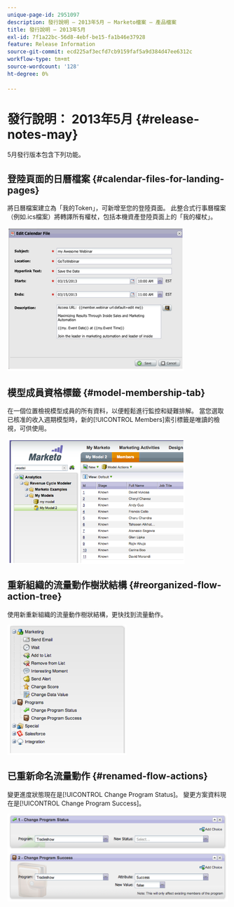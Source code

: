 ```yaml
---
unique-page-id: 2951097
description: 發行說明 — 2013年5月 — Marketo檔案 — 產品檔案
title: 發行說明 — 2013年5月
exl-id: 7f1a22bc-56d8-4ebf-be15-fa1b46e37928
feature: Release Information
source-git-commit: ecd225af3ecfd7cb9159faf5a9d384d47ee6312c
workflow-type: tm+mt
source-wordcount: '128'
ht-degree: 0%

---
```


# 發行說明： 2013年5月 {#release-notes-may}

5月發行版本包含下列功能。

## 登陸頁面的日曆檔案 {#calendar-files-for-landing-pages}

將日曆檔案建立為「我的Token」，可新增至您的登陸頁面。 此整合式行事曆檔案（例如.ics檔案）將轉譯所有權杖，包括本機資產登陸頁面上的「我的權杖」。

![](assets/image2014-9-22-16-3a3-3a18.png)

## 模型成員資格標籤 {#model-membership-tab}

在一個位置檢視模型成員的所有資料，以便輕鬆進行監控和疑難排解。 當您選取已核准的收入週期模型時，新的[!UICONTROL Members]索引標籤是唯讀的檢視，可供使用。

![](assets/image2014-9-22-16-3a3-3a33.png)

## 重新組織的流量動作樹狀結構 {#reorganized-flow-action-tree}

使用新重新組織的流量動作樹狀結構，更快找到流量動作。

![](assets/image2014-9-22-16-3a3-3a58.png)

## 已重新命名流量動作 {#renamed-flow-actions}

變更進度狀態現在是[!UICONTROL Change Program Status]。 變更方案資料現在是[!UICONTROL Change Program Success]。

![](assets/image2014-9-22-16-3a4-3a17.png)
